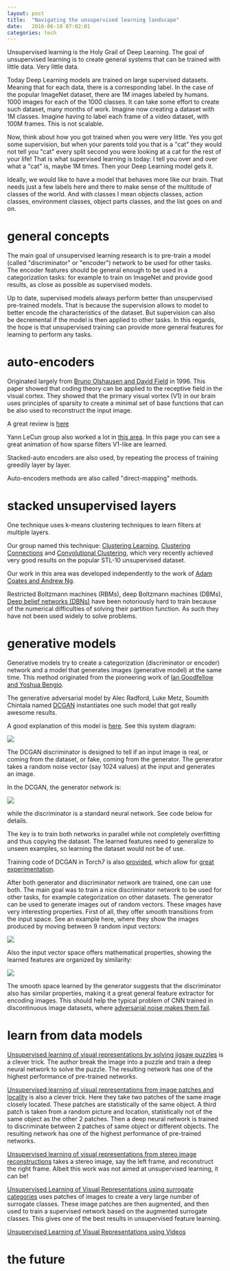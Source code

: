 ```yaml
---
layout: post
title:  "Navigating the unsupervised learning landscape"
date:   2016-06-10 07:02:01
categories: tech
---
```


Unsupervised learning is the Holy Grail of Deep Learning. The goal of unsupervised learning is to create general systems that can be trained with little data. Very little data. 

Today Deep Learning models are trained on large supervised datasets. Meaning that for each data, there is a corresponding label. In the case of the popular ImageNet dataset, there are 1M images labeled by humans. 1000 images for each of the 1000 classes. It can take some effort to create such dataset, many months of work. Imagine now creating a dataset with 1M classes. Imagine having to label each frame of a video dataset, with 100M frames. This is not scalable.

Now, think about how you got trained when you were very little. Yes you got some supervision, but when your parents told you that is a "cat" they would not tell you "cat" every split second you were looking at a cat for the rest of your life! That is what supervised learning is today: I tell you over and over what a "cat" is, maybe 1M times. Then your Deep Learning model gets it.

Ideally, we would like to have a model that behaves more like our brain. That needs just a few labels here and there to make sense of the multitude of classes of the world. And with classes I mean objects classes, action classes, environment classes, object parts classes, and the list goes on and on.

# general concepts

The main goal of unsupervised learning research is to pre-train a model  (called "discriminator" or "encoder") network to be used for other tasks. The encoder features should be general enough to be used in a categorization tasks: for example to train on ImageNet and provide good results, as close as possible as supervised models.

Up to date, supervised models always perform better than unsupervised pre-trained models. That is because the supervision allows to model to better encode the characteristics of the dataset. But supervision can also be decremental if the model is then applied to other tasks. In this regards, the hope is that unsupervised training can provide more general features for learning to perform any tasks.


# auto-encoders

Originated largely from [Bruno Olshausen and David Field](http://redwood.psych.cornell.edu/papers/olshausen_field_1997.pdf) in 1996. This paper showed that coding theory can be applied to the receptive field in the visual cortex. They showed that the primary visual vortex (V1) in our brain uses principles of sparsity to create a minimal set of base functions that can be also used to reconstruct the input image.

A great review is [here](https://piotrmirowski.files.wordpress.com/2014/03/piotrmirowski_2014_reviewautoencoders.pdf)

Yann LeCun group also worked a lot in [this area](http://www.cs.nyu.edu/~yann/research/deep/). In this page you can see a great animation of how sparse filters V1-like are learned.

Stacked-auto encoders are also used, by repeating the process of training greedily layer by layer.

Auto-encoders methods are also called "direct-mapping" methods.



# stacked unsupervised layers


One technique uses k-means clustering techniques to learn filters at multiple layers. 

Our group named this technique: [Clustering Learning](http://arxiv.org/abs/1301.2820), [Clustering Connections](http://arxiv.org/abs/1306.0152) and [Convolutional Clustering](http://arxiv.org/abs/1511.06241), which very recently achieved very good results on the popular STL-10 unsupervised dataset.

Our work in this area was developed independently to the work of [Adam Coates and Andrew Ng](http://www-cs.stanford.edu/~acoates/papers/coatesng_nntot2012.pdf).

Restricted Boltzmann machines (RBMs), deep Boltzmann
machines (DBMs), [Deep belief networks (DBNs)](https://www.cs.toronto.edu/~hinton/absps/fastnc.pdf) have been notoriously hard to train because of the numerical difficulties of solving their partition function. As such they have not been used widely to solve problems.


# generative models

Generative models try to create a categorization (discriminator or encoder) network and a model that generates images (generative model) at the same time. This method originated from the pioneering work of [Ian Goodfellow and Yoshua Bengio](http://arxiv.org/abs/1406.2661).

The generative adversarial model by Alec Radford, Luke Metz, Soumith Chintala named [DCGAN](https://arxiv.org/abs/1511.06434) instantiates one such model that got really awesome results. 

A good explanation of this model is [here](https://ishmaelbelghazi.github.io/ALI/). See this system diagram:

![](/assets/unsup/gan_simple.svg)

The DCGAN discriminator is designed to tell if an input image is real, or coming from the dataset, or fake, coming from the generator. The generator takes a random noise vector (say 1024 values) at the input and generates an image.

In the DCGAN, the generator network is:

![](/assets/unsup/dcgan.jpg)

while the discriminator is a standard neural network. See code below for details.

The key is to train both networks in parallel while not completely overfitting and thus copying the dataset. The learned features need to generalize to unseen examples, so learning the dataset would not be of use.

Training code of DCGAN in Torch7 is also [provided](https://github.com/soumith/dcgan.torch), which allow for [great experimentation](https://www.facebook.com/yann.lecun/posts/10153269667222143). 

After both generator and discriminator network are trained, one can use both. The main goal was to train a nice discriminator network to be used for other tasks, for example categorization on other datasets. The generator can be used to generate images out of random vectors. These images have very interesting properties. First of all, they offer smooth transitions from the input space. See an example here, where they show the images produced by moving between 9 random input vectors: 

![](/assets/unsup/dcgan_int.jpg)

Also the input vector space offers mathematical properties, showing the learned features are organized by similarity:

![](/assets/unsup/dcgan_math.jpg)

The smooth space learned by the generator suggests that the discriminator also has similar properties, making it a great general feature extractor for encoding images. This should help the typical problem of CNN trained in discontinuous image datasets, where [adversarial noise makes them fail](https://arxiv.org/abs/1312.6199).



# learn from data models

[Unsupervised learning of visual representations by solving jigsaw puzzles](http://arxiv.org/abs/1603.09246) is a clever trick. The author break the image into a puzzle and train a deep neural network to solve the puzzle. The resulting network has one of the highest performance of pre-trained networks.

[Unsupervised learning of visual representations from image patches and locality](https://arxiv.org/abs/1511.06811) is also a clever trick. Here they take two patches of the same image closely located. These patches are statistically of the same object. A third patch is taken from a random picture and location, statistically not of the same object as the other 2 patches. Then a deep neural network is trained to discriminate between 2 patches of same object or different objects. The resulting network has one of the highest performance of pre-trained networks.


[Unsupervised learning of visual representations from stereo image reconstructions](http://arxiv.org/abs/1604.03650) takes a stereo image, say the left frame, and reconstruct the right frame. Albeit this work was not aimed at unsupervised learning, it can be!


[Unsupervised Learning of Visual Representations using surrogate categories](http://arxiv.org/abs/1406.6909) uses patches of images to create a very large number of surrogate classes. These image patches are then augmented, and then used to train a supervised network based on the augmented surrogate classes. This gives one of the best results in unsupervised feature learning. 

[Unsupervised Learning of Visual Representations using Videos](http://arxiv.org/abs/1505.00687)




# the future

